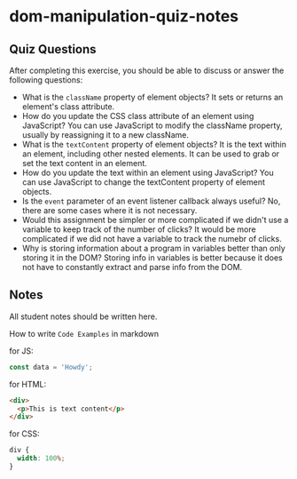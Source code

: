 # dom-manipulation-quiz-notes

## Quiz Questions

After completing this exercise, you should be able to discuss or answer the following questions:

- What is the `className` property of element objects?
  It sets or returns an element's class attribute.
- How do you update the CSS class attribute of an element using JavaScript?
  You can use JavaScript to modify the className property, usually by reassigning it to a new className.
- What is the `textContent` property of element objects?
  It is the text within an element, including other nested elements. It can be used to grab or set the text content in an element.
- How do you update the text within an element using JavaScript?
  You can use JavaScript to change the textContent property of element objects.
- Is the `event` parameter of an event listener callback always useful?
  No, there are some cases where it is not necessary.
- Would this assignment be simpler or more complicated if we didn't use a variable to keep track of the number of clicks?
  It would be more complicated if we did not have a variable to track the numebr of clicks.
- Why is storing information about a program in variables better than only storing it in the DOM?
  Storing info in variables is better because it does not have to constantly extract and parse info from the DOM.

## Notes

All student notes should be written here.

How to write `Code Examples` in markdown

for JS:

```javascript
const data = 'Howdy';
```

for HTML:

```html
<div>
  <p>This is text content</p>
</div>
```

for CSS:

```css
div {
  width: 100%;
}
```
